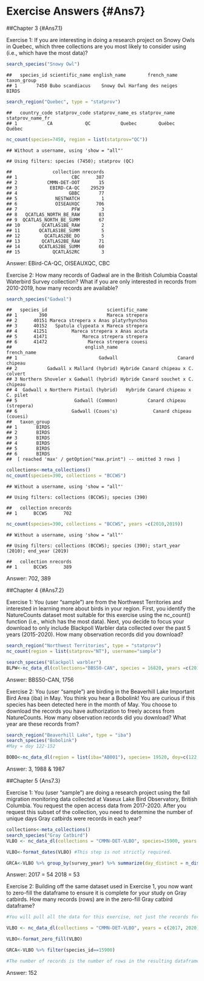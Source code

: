 # Exercise Answers {#Ans7}



##Chapter 3 {#Ans7.1}

Exercise 1: If you are interesting in doing a research project on Snowy Owls in Quebec, which three collections are you most likely to consider using (i.e., which have the most data)?


```r
search_species("Snowy Owl")
```

```
##   species_id scientific_name english_name        french_name taxon_group
## 1       7450 Bubo scandiacus    Snowy Owl Harfang des neiges       BIRDS
```

```r
search_region("Quebec", type = "statprov")
```

```
##   country_code statprov_code statprov_name_es statprov_name statprov_name_fr
## 1           CA            QC           Quebec        Québec           Québec
```

```r
nc_count(species=7450, region = list(statprov="QC"))
```

```
## Without a username, using 'show = "all"'
```

```
## Using filters: species (7450); statprov (QC)
```

```
##               collection nrecords
## 1                    CBC      387
## 2           CMMN-DET-OOT       15
## 3            EBIRD-CA-QC    29529
## 4                   GBBC       77
## 5              NESTWATCH        1
## 6              OISEAUXQC      706
## 7                    PFW        3
## 8   QCATLAS_NORTH_BE_RAW       83
## 9  QCATLAS_NORTH_BE_SUMM       67
## 10        QCATLAS1BE_RAW        2
## 11       QCATLAS1BE_SUMM        5
## 12         QCATLAS2BE_DO        5
## 13        QCATLAS2BE_RAW       71
## 14       QCATLAS2BE_SUMM       60
## 15            QCATLAS2RC        3
```
Answer: EBird-CA-QC, OISEAUXQC, CBC

Exercise 2: How many records of Gadwal are in the British Columbia Coastal Waterbird Survey collection? What if you are only interested in records from 2010-2019, how many records are available?


```r
search_species("Gadwal")
```

```
##   species_id                      scientific_name
## 1        390                      Mareca strepera
## 2      40151 Mareca strepera x Anas platyrhynchos
## 3      40152   Spatula clypeata x Mareca strepera
## 4      41251         Mareca strepera x Anas acuta
## 5      41471             Mareca strepera strepera
## 6      41472               Mareca strepera couesi
##                           english_name                         french_name
## 1                              Gadwall                      Canard chipeau
## 2           Gadwall x Mallard (hybrid) Hybride Canard chipeau x C. colvert
## 3 Northern Shoveler x Gadwall (hybrid) Hybride Canard souchet x C. chipeau
## 4  Gadwall x Northern Pintail (hybrid)   Hybride Canard chipeau x C. pilet
## 5                     Gadwall (Common)           Canard chipeau (strepera)
## 6                    Gadwall (Coues's)             Canard chipeau (couesi)
##   taxon_group
## 1       BIRDS
## 2       BIRDS
## 3       BIRDS
## 4       BIRDS
## 5       BIRDS
## 6       BIRDS
##  [ reached 'max' / getOption("max.print") -- omitted 3 rows ]
```

```r
collections<-meta_collections()
nc_count(species=390, collections = "BCCWS")
```

```
## Without a username, using 'show = "all"'
```

```
## Using filters: collections (BCCWS); species (390)
```

```
##   collection nrecords
## 1      BCCWS      702
```

```r
nc_count(species=390, collections = "BCCWS", years =c(2010,2019))
```

```
## Without a username, using 'show = "all"'
```

```
## Using filters: collections (BCCWS); species (390); start_year (2010); end_year (2019)
```

```
##   collection nrecords
## 1      BCCWS      389
```
Answer: 702, 389

##Chapter 4 {#Ans7.2}

Exercise 1: You (user “sample”) are from the Northwest Territories and interested in learning more about birds in your region. First, you identify the NatureCounts dataset most suitable for this exercise using the nc_count() function (i.e., which has the most data). Next, you decide to focus your download to only include Blackpoll Warbler data collected over the past 5 years (2015-2020). How many observation records did you download?


```r
search_region("Northwest Territories", type = "statprov")
nc_count(region = list(statprov="NT"), username="sample")

search_species("Blackpoll warbler")
BLPW<-nc_data_dl(collections="BBS50-CAN", species = 16820, years =c(2015, 2020), username="sample", info="tutorial example")
```

Answer: BBS50-CAN, 1756

Exercise 2: You (user “sample”) are birding in the Beaverhill Lake Important Bird Area (iba) in May. You think you hear a Bobolink! You are curious if this species has been detected here in the month of May. You choose to download the records you have authorization to freely access from NatureCounts. How many observation records did you download? What year are these records from?


```r
search_region("Beaverhill Lake", type = "iba") 
search_species("Bobolink")
#May = doy 122-152

BOBO<-nc_data_dl(region = list(iba="AB001"), species= 19520, doy=c(122,152),  username="sample", info="tutorial example")
```
Answer: 3, 1988 & 1987

##Chapter 5 {Ans7.3}

Exercise 1: You (user “sample”) are doing a research project using the fall migration monitoring data collected at Vaseux Lake Bird Observatory, British Columbia. You request the open access data from 2017-2020. After you request this subset of the collection, you need to determine the number of unique days Gray catbirds were records in each year?


```r
collections<-meta_collections()
search_species("Gray Catbird") 
VLBO <- nc_data_dl(collections = "CMMN-DET-VLBO", species=15900, years = c(2017, 2020), username = "sample", info = "tutorial example")

VLBO<-format_dates(VLBO) #This step is not strictly required.

GRCA<-VLBO %>% group_by(survey_year) %>% summarize(day_distinct = n_distinct(doy)) #Could have alternatively counted the number of district `SamplingEventIdentifier` 
```
Answer: 2017 = 54 2018 = 53

Exercise 2: Building off the same dataset used in Exercise 1, you now want to zero-fill the dataframe to ensure it is complete for your study on Gray catbirds. How many records (rows) are in the zero-fill Gray catbird dataframe?


```r
#You will pull all the data for this exercise, not just the records for Gray catbird. This ensures the zero-fill works correctly

VLBO <- nc_data_dl(collections = "CMMN-DET-VLBO", years = c(2017, 2020), username = "sample", info = "tutorial example")

VLBO<-format_zero_fill(VLBO)

GRCA<-VLBO %>% filter(species_id==15900)

#The number of records is the number of rows in the resulting dataframe. 
```
Answer: 152
